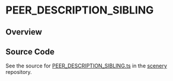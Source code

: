 # PEER_DESCRIPTION_SIBLING

## Overview





## Source Code

See the source for [PEER_DESCRIPTION_SIBLING.ts](https://github.com/phetsims/scenery/blob/main/js/accessibility/pdom/PEER_DESCRIPTION_SIBLING.ts) in the [scenery](https://github.com/phetsims/scenery) repository.
